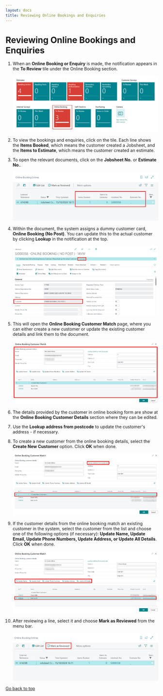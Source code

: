 ```yaml
---
layout: docs
title: Reviewing Online Bookings and Enquiries
---
```


<a name="top"></a>

# Reviewing Online Bookings and Enquiries
1. When an **Online Booking or Enquiry** is made, the notification appears in the **To Review** tile under the Online Booking section.

   ![](media/garagehive-reviewing-onlinebooking-and-enquiries1.png)

2. To view the bookings and enquiries, click on the tile. Each line shows the **Items Booked**, which means the customer created a Jobsheet, and the **Items to Estimate**, which means the customer created an estimate.
3. To open the relevant documents, click on the **Jobsheet No.** or **Estimate No.**.

   ![](media/garagehive-reviewing-onlinebooking-and-enquiries2.png)

4. Within the document, the system assigns a dummy customer card, **Online Booking (No Post)**. You can update this to the actual customer by clicking **Lookup** in the notification at the top.

   ![](media/garagehive-reviewing-onlinebooking-and-enquiries4.png)

5. This will open the **Online Booking Customer Match** page, where you can either create a new customer or update the existing customer details and link them to the document.

   ![](media/garagehive-reviewing-onlinebooking-and-enquiries5.png)

6. The details provided by the customer in online booking form are show at the **Online Booking Customer Details** section where they can be edited.
7. Use the **Lookup address from postcode** to update the customer's address - if necessary.
8. To create a new customer from the online booking details, select the **Create New Customer** option. Click **OK** when done.

   ![](media/garagehive-reviewing-onlinebooking-and-enquiries6.png)

8. If the customer details from the online booking match an existing customer in the system, select the customer from the list and choose one of the following options (if necessary): **Update Name, Update Email, Update Phone Numbers, Update Address, or Update All Details**. Click **OK** when done.

   ![](media/garagehive-reviewing-onlinebooking-and-enquiries7.png)

9. After reviewing a line, select it and choose **Mark as Reviewed** from the menu bar.

   ![](media/garagehive-reviewing-onlinebooking-and-enquiries3.png)


[Go back to top](#top)